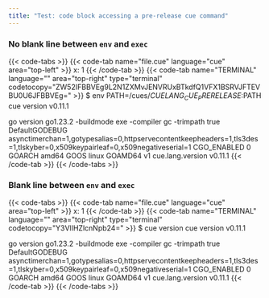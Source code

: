 ```yaml
---
title: "Test: code block accessing a pre-release cue command"
---
```


### No blank line between `env` and `exec`

{{< code-tabs >}}
{{< code-tab name="file.cue" language="cue" area="top-left" >}}
x: 1
{{< /code-tab >}}
{{< code-tab name="TERMINAL" language="" area="top-right" type="terminal" codetocopy="ZW52IFBBVEg9L2N1ZXMvJENVRUxBTkdfQ1VFX1BSRVJFTEVBU0U6JFBBVEg=" >}}
$ env PATH=/cues/$CUELANG_CUE_PRERELEASE:$PATH
cue version v0.11.1

go version go1.23.2
      -buildmode exe
       -compiler gc
       -trimpath true
  DefaultGODEBUG asynctimerchan=1,gotypesalias=0,httpservecontentkeepheaders=1,tls3des=1,tlskyber=0,x509keypairleaf=0,x509negativeserial=1
     CGO_ENABLED 0
          GOARCH amd64
            GOOS linux
         GOAMD64 v1
cue.lang.version v0.11.1
{{< /code-tab >}}
{{< /code-tabs >}}

### Blank line between `env` and `exec`

{{< code-tabs >}}
{{< code-tab name="file.cue" language="cue" area="top-left" >}}
x: 1
{{< /code-tab >}}
{{< code-tab name="TERMINAL" language="" area="top-right" type="terminal" codetocopy="Y3VlIHZlcnNpb24=" >}}
$ cue version
cue version v0.11.1

go version go1.23.2
      -buildmode exe
       -compiler gc
       -trimpath true
  DefaultGODEBUG asynctimerchan=1,gotypesalias=0,httpservecontentkeepheaders=1,tls3des=1,tlskyber=0,x509keypairleaf=0,x509negativeserial=1
     CGO_ENABLED 0
          GOARCH amd64
            GOOS linux
         GOAMD64 v1
cue.lang.version v0.11.1
{{< /code-tab >}}
{{< /code-tabs >}}
